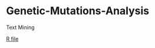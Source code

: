 # Genetic-Mutations-Analysis
Text Mining


[R file](https://mpavlenk.github.io/Genetic-Mutations-Analysis/Genetic_mutations.html)
